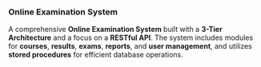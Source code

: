 ### Online Examination System

A comprehensive **Online Examination System** built with a **3-Tier Architecture** and a focus on a **RESTful API**. The system includes modules for **courses**, **results**, **exams**, **reports**, and **user management**, and utilizes **stored procedures** for efficient database operations.
